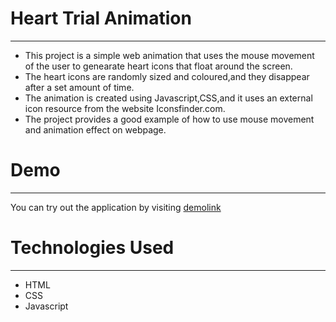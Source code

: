# Heart Trial Animation

--------------------------------------------------------------------------

* This project is a simple web animation that uses the mouse movement of the user to genearate heart icons that float around the screen.
* The heart icons are randomly sized and coloured,and they disappear after a set amount of time.
* The animation is created using Javascript,CSS,and it uses an external icon resource from the website Iconsfinder.com.
* The project provides a good example of how to use mouse movement and      animation effect on webpage.

# Demo
--------------------------------------------------------------------------

You can try  out the application by visiting [demolink](http://127.0.0.1:5500/Projects/Heart%20Trial%20Animation/)

# Technologies Used

--------------------------------------------------------------------------

* HTML
* CSS
* Javascript

